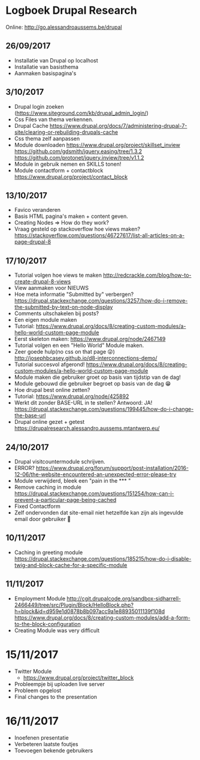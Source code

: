 # Logboek Drupal Research
Online: http://go.alessandroaussems.be/drupal
## 26/09/2017
 - Installatie van Drupal op localhost
 - Installatie van basisthema
 - Aanmaken basispagina's

## 3/10/2017
 - Drupal login zoeken (https://www.siteground.com/kb/drupal_admin_login/)
 - Css Files van thema verkennen.
 - Drupal Cache https://www.drupal.org/docs/7/administering-drupal-7-site/clearing-or-rebuilding-drupals-cache
 - Css thema zelf aanpassen
 - Module downloaden https://www.drupal.org/project/skillset_inview
    https://github.com/gdsmith/jquery.easing/tree/1.3.2
    https://github.com/protonet/jquery.inview/tree/v1.1.2
 - Module in gebruik nemen en SKILLS tonen!
 - Module contactform + contactblock
    https://www.drupal.org/project/contact_block
## 13/10/2017
 - Favico veranderen
 - Basis HTML pagina's maken + content geven.
 - Creating Nodes => How  do they work?
 - Vraag gesteld op stackoverflow hoe views maken? 
 https://stackoverflow.com/questions/46727617/list-all-articles-on-a-page-drupal-8
 ## 17/10/2017
 - Tutorial volgen hoe views te maken 
 http://redcrackle.com/blog/how-to-create-drupal-8-views
 - View aanmaken voor NIEUWS 
 - Hoe meta informatie "Submitted by" verbergen?
 https://drupal.stackexchange.com/questions/3257/how-do-i-remove-the-submitted-by-text-on-node-display
 - Comments uitschakelen bij posts? 
 - Een eigen module maken 
 - Tutorial: https://www.drupal.org/docs/8/creating-custom-modules/a-hello-world-custom-page-module
 - Eerst skeleton maken: https://www.drupal.org/node/2467149
 - Tutorial volgen en een "Hello World" Module maken.
 - Zeer goede hulp(no css on that page :stuck_out_tongue_winking_eye:) http://josephbcasey.github.io/d8-interconnections-demo/
 - Tutorial succesvol afgerond! https://www.drupal.org/docs/8/creating-custom-modules/a-hello-world-custom-page-module
 - Module maken die gebruiker groet op basis van tijdstip van de dag!
 - Module gebouwd die gebruiker begroet op basis van de dag :grin:
 - Hoe drupal best online zetten?
 - Tutorial: https://www.drupal.org/node/425892
 - Werkt dit zonder BASE-URL in te stellen? Antwoord: JA!
 https://drupal.stackexchange.com/questions/199445/how-do-i-change-the-base-url
 - Drupal online gezet + getest 
 https://drupalresearch.alessandro.aussems.mtantwerp.eu/
## 24/10/2017
- Drupal visitcountermodule schrijven.
- ERROR? https://www.drupal.org/forum/support/post-installation/2016-12-06/the-website-encountered-an-unexpected-error-please-try
- Module verwijderd, bleek een "pain in the *** "
- Remove caching in module 
https://drupal.stackexchange.com/questions/151254/how-can-i-prevent-a-particular-page-being-cached
- Fixed Contactform
- Zelf ondervonden dat site-email niet hetzelfde kan zijn als ingevulde email door gebruiker :tongue:
## 10/11/2017
- Caching in greeting module
https://drupal.stackexchange.com/questions/185215/how-do-i-disable-twig-and-block-cache-for-a-specific-module
## 11/11/2017
- Employment Module
http://cgit.drupalcode.org/sandbox-sidharrell-2466449/tree/src/Plugin/Block/HelloBlock.php?h=block&id=d959e1d0878b8b097acc9a1e88935011139f108d
https://www.drupal.org/docs/8/creating-custom-modules/add-a-form-to-the-block-configuration
- Creating Module was very difficult
# 15/11/2017
- Twitter Module
    * https://www.drupal.org/project/twitter_block
- Probleempje bij uploaden live server
- Probleem opgelost 
- Final changes to the presentation
# 16/11/2017
- Inoefenen presentatie
- Verbeteren laatste foutjes
- Toevoegen bekende gebruikers


 
 

